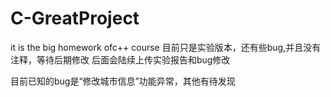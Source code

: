 # C-GreatProject
it is the big homework ofc++ course
目前只是实验版本，还有些bug,并且没有注释，等待后期修改
后面会陆续上传实验报告和bug修改

目前已知的bug是“修改城市信息”功能异常，其他有待发现
